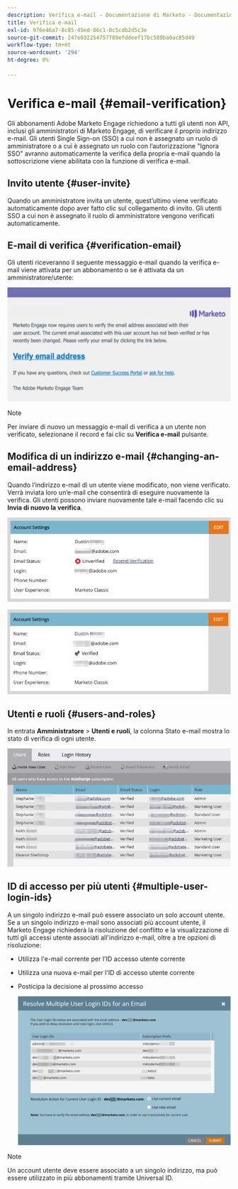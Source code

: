 ```yaml
---
description: Verifica e-mail - Documentazione di Marketo - Documentazione del prodotto
title: Verifica e-mail
exl-id: 976e46a7-8c85-45ed-86c1-0c5cdb2d5c3e
source-git-commit: 247e032254757789efddeef17bc589ba0ac85d49
workflow-type: tm+mt
source-wordcount: '294'
ht-degree: 0%

---
```


# Verifica e-mail {#email-verification}

Gli abbonamenti Adobe Marketo Engage richiedono a tutti gli utenti non API, inclusi gli amministratori di Marketo Engage, di verificare il proprio indirizzo e-mail. Gli utenti Single Sign-on (SSO) a cui non è assegnato un ruolo di amministratore o a cui è assegnato un ruolo con l’autorizzazione &quot;Ignora SSO&quot; avranno automaticamente la verifica della propria e-mail quando la sottoscrizione viene abilitata con la funzione di verifica e-mail.

## Invito utente {#user-invite}

Quando un amministratore invita un utente, quest’ultimo viene verificato automaticamente dopo aver fatto clic sul collegamento di invito. Gli utenti SSO a cui non è assegnato il ruolo di amministratore vengono verificati automaticamente.

## E-mail di verifica {#verification-email}

Gli utenti riceveranno il seguente messaggio e-mail quando la verifica e-mail viene attivata per un abbonamento o se è attivata da un amministratore/utente:

![](assets/email-verification-1.png)

>[!NOTE]
>
>Per inviare di nuovo un messaggio e-mail di verifica a un utente non verificato, selezionane il record e fai clic su **Verifica e-mail** pulsante.

## Modifica di un indirizzo e-mail {#changing-an-email-address}

Quando l’indirizzo e-mail di un utente viene modificato, non viene verificato. Verrà inviata loro un’e-mail che consentirà di eseguire nuovamente la verifica. Gli utenti possono inviare nuovamente tale e-mail facendo clic su **Invia di nuovo la verifica**.

![](assets/email-verification-2.png)

![](assets/email-verification-3.png)

## Utenti e ruoli {#users-and-roles}

In entrata **Amministratore** > **Utenti e ruoli**, la colonna Stato e-mail mostra lo stato di verifica di ogni utente.

![](assets/email-verification-4.png)

## ID di accesso per più utenti {#multiple-user-login-ids}

A un singolo indirizzo e-mail può essere associato un solo account utente. Se a un singolo indirizzo e-mail sono associati più account utente, il Marketo Engage richiederà la risoluzione del conflitto e la visualizzazione di tutti gli accessi utente associati all&#39;indirizzo e-mail, oltre a tre opzioni di risoluzione:

* Utilizza l&#39;e-mail corrente per l&#39;ID accesso utente corrente
* Utilizza una nuova e-mail per l&#39;ID di accesso utente corrente
* Posticipa la decisione al prossimo accesso

   ![](assets/email-verification-5.png)

>[!NOTE]
>
>Un account utente deve essere associato a un singolo indirizzo, ma può essere utilizzato in più abbonamenti tramite Universal ID.
